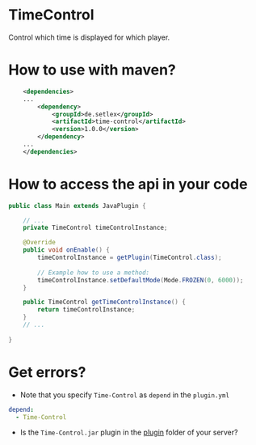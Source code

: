 # TimeControl
Control which time is displayed for which player.

# How to use with maven?
```xml
    <dependencies>
    ...
        <dependency>
            <groupId>de.setlex</groupId>
            <artifactId>time-control</artifactId>
            <version>1.0.0</version>
        </dependency>
    ...
    </dependencies>
```

# How to access the api in your code

```java
public class Main extends JavaPlugin {

    // ...
    private TimeControl timeControlInstance;

    @Override
    public void onEnable() {
        timeControlInstance = getPlugin(TimeControl.class);
        
        // Example how to use a method:
        timeControlInstance.setDefaultMode(Mode.FROZEN(0, 6000));
    }

    public TimeControl getTimeControlInstance() {
        return timeControlInstance;
    }
    // ...
    
}
```

# Get errors?
 - Note that you specify `Time-Control` as `depend` in the `plugin.yml`
```yml
depend:
  - Time-Control
```
 - Is the `Time-Control.jar` plugin in the [plugin](https://github.com/TheHedgehogGamer/TimeControl/releases/tag/Plugin) folder of your server?
